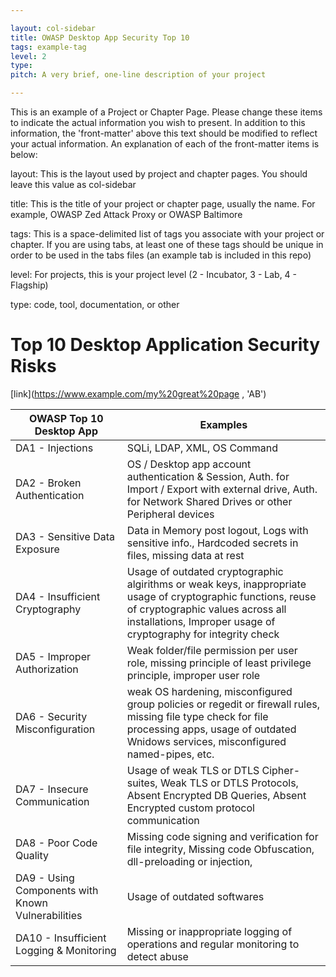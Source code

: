 ```yaml
---

layout: col-sidebar
title: OWASP Desktop App Security Top 10
tags: example-tag
level: 2
type: 
pitch: A very brief, one-line description of your project

---
```


This is an example of a Project or Chapter Page.  Please change these items to indicate the actual information you wish to present.  In addition to this information, the 'front-matter' above this text should be modified to reflect your actual information.  An explanation of each of the front-matter items is below:

layout: This is the layout used by project and chapter pages.  You should leave this value as col-sidebar

title: This is the title of your project or chapter page, usually the name.  For example, OWASP Zed Attack Proxy or OWASP Baltimore

tags: This is a space-delimited list of tags you associate with your project or chapter.  If you are using tabs, at least one of these tags should be unique in order to be used in the tabs files (an example tab is included in this repo) 

level: For projects, this is your project level (2 - Incubator, 3 - Lab, 4 - Flagship)

type: code, tool, documentation, or other
# Top 10 Desktop Application Security Risks

[link](https://www.example.com/my%20great%20page , 'AB')

| OWASP Top 10 Desktop App | Examples |
|---|---|
| DA1 - Injections | SQLi, LDAP, XML, OS Command |
| DA2 - Broken Authentication | OS / Desktop app account authentication & Session, Auth. for Import / Export with external drive, Auth. for Network Shared Drives or other Peripheral devices |
| DA3 - Sensitive Data Exposure | Data in Memory post logout, Logs with sensitive info., Hardcoded secrets in files, missing data at rest |
| DA4 - Insufficient Cryptography | Usage of outdated cryptographic algirithms or weak keys, inappropriate usage of cryptographic functions, reuse of cryptographic values across all installations, Improper usage of cryptography for integrity check |
| DA5 - Improper Authorization | Weak folder/file permission per user role, missing principle of least privilege principle, improper user role |
| DA6 - Security Misconfiguration | weak OS hardening, misconfigured group policies or regedit or firewall rules, missing file type check for file processing apps, usage of outdated Wnidows services, misconfigured named-pipes, etc. |
| DA7 - Insecure Communication | Usage of weak TLS or DTLS Cipher-suites, Weak TLS or DTLS Protocols, Absent Encrypted DB Queries, Absent Encrypted custom protocol communication |
| DA8 - Poor Code Quality | Missing code signing and verification for file integrity, Missing code Obfuscation, dll-preloading or injection,   |
| DA9 - Using Components with Known Vulnerabilities | Usage of outdated softwares |
| DA10 - Insufficient Logging & Monitoring | Missing  or inappropriate logging of operations and regular monitoring to detect abuse |
